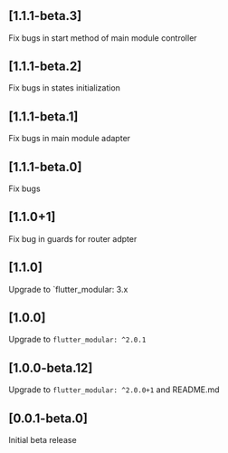 #

## [1.1.1-beta.3]

Fix bugs in start method of main module controller

## [1.1.1-beta.2]

Fix bugs in states initialization

## [1.1.1-beta.1]

Fix bugs in main module adapter

## [1.1.1-beta.0]

Fix bugs

## [1.1.0+1]

Fix bug in guards for router adpter

## [1.1.0]

Upgrade to `flutter_modular: 3.x

## [1.0.0] 

Upgrade to `flutter_modular: ^2.0.1`

## [1.0.0-beta.12]

Upgrade to `flutter_modular: ^2.0.0+1` and README.md


## [0.0.1-beta.0] 

Initial beta release

